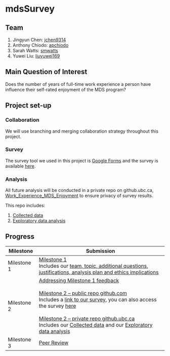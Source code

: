 # mdsSurvey

## Team
1. Jingyun Chen: [jchen9314](https://github.com/jchen9314)
2. Anthony Chiodo: [apchiodo](https://github.com/apchiodo)
3. Sarah Watts: [smwatts](https://github.com/smwatts)
4. Yuwei Liu: [liuyuwei169](https://github.com/liuyuwei169)

## Main Question of Interest

Does the number of years of full-time work experience a person have influence their self-rated enjoyment of the MDS program?

## Project set-up

### Collaboration

We will use branching and merging collaboration strategy throughout this project.

### Survey

The survey tool we used in this project is [Google Forms](https://www.google.ca/forms/about/) and the survey is available [here](https://docs.google.com/forms/d/1QrNYvn0P4onULul_vpk-O2qhC2TPzsVab191ENNjKQs/viewform?edit_requested=true).

### Analysis

All future analysis will be conducted in a private repo on github.ubc.ca, [Work\_Experience\_MDS\_Enjoyment](https://github.ubc.ca/MDS-2018-19/Work_Experience_MDS_Enjoyment) to ensure privacy of survey results.

This repo includes:

1. [Collected data](https://github.ubc.ca/MDS-2018-19/Work_Experience_MDS_Enjoyment/blob/master/data/survey_results.csv)
2. [Exploratory data analysis](https://github.ubc.ca/MDS-2018-19/Work_Experience_MDS_Enjoyment/blob/master/survey_eda.ipynb) 

## Progress

| Milestone | Submission |
|-----------|--------|
| Milestone 1 | [Milestone 1](https://github.com/UBC-MDS/mdsSurvey/tree/v1.0) <br> Includes our [team, topic, additional questions, justifications, analysis plan and ethics implications](https://github.com/UBC-MDS/mdsSurvey/blob/v1.0/README.md) | 
| Milestone 2 | [Addressing Milestone 1 feedback]( https://github.com/UBC-MDS/mdsSurvey/issues/8) <br><br> [Milestone 2 – public repo github.com](https://github.com/UBC-MDS/mdsSurvey/tree/v2.0.1) <br> Includes a [link to our survey](https://github.com/UBC-MDS/mdsSurvey/blob/v2.0.1/README.md), you can also access the survey [here](https://docs.google.com/forms/d/1QrNYvn0P4onULul_vpk-O2qhC2TPzsVab191ENNjKQs/edit)<br><br>[Milestone 2 – private repo github.ubc.ca](https://github.ubc.ca/MDS-2018-19/Work_Experience_MDS_Enjoyment/tree/v1.0) <br>  Includes our [Collected data](https://github.ubc.ca/MDS-2018-19/Work_Experience_MDS_Enjoyment/blob/master/data/survey_results.csv) and our [Exploratory data analysis](https://github.ubc.ca/MDS-2018-19/Work_Experience_MDS_Enjoyment/blob/master/survey_eda.ipynb)|
| Milestone 3 | [Peer Review](https://github.com/UBC-MDS/Smartphone_Survey/issues/14)